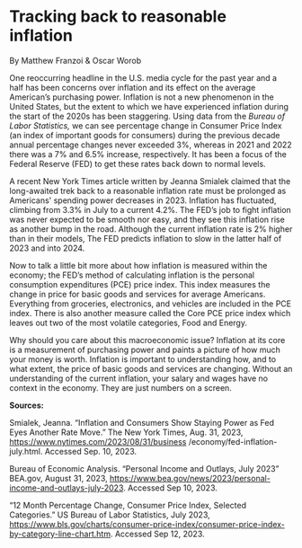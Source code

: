 # Tracking back to reasonable inflation



By Matthew Franzoi & Oscar Worob

 

One reoccurring headline in the U.S. media cycle for the past year and a half has been concerns over inflation and its effect on the average American’s purchasing power. Inflation is not a new phenomenon in the United States, but the extent to which we have experienced inflation during the start of the 2020s has been staggering. Using data from the *Bureau of Labor Statistics,* we can see percentage change in Consumer Price Index (an index of important goods for consumers) during the previous decade annual percentage changes never exceeded 3%, whereas in 2021 and 2022 there was a 7% and 6.5% increase, respectively. It has been a focus of the Federal Reserve (FED) to get these rates back down to normal levels.

 

A recent New York Times article written by Jeanna Smialek claimed that the long-awaited trek back to a reasonable inflation rate must be prolonged as Americans' spending power decreases in 2023. Inflation has fluctuated, climbing from 3.3% in July to a current 4.2%. The FED’s job to fight inflation was never expected to be smooth nor easy, and they see this inflation rise as another bump in the road. Although the current inflation rate is 2% higher than in their models, The FED predicts inflation to slow in the latter half of 2023 and into 2024.

 

Now to talk a little bit more about how inflation is measured within the economy; the FED’s method of calculating inflation is the personal consumption expenditures (PCE) price index. This index measures the change in price for basic goods and services for average Americans. Everything from groceries, electronics, and vehicles are included in the PCE index. There is also another measure called the Core PCE price index which leaves out two of the most volatile categories, Food and Energy. 

 

Why should you care about this macroeconomic issue? Inflation at its core is a measurement of purchasing power and paints a picture of how much your money is worth. Inflation is important to understanding how, and to what extent, the price of basic goods and services are changing. Without an understanding of the current inflation, your salary and wages have no context in the economy. They are just numbers on a screen.

 

**Sources:**

 

Smialek, Jeanna. “Inflation and Consumers Show Staying Power as Fed Eyes Another Rate Move.” The New York Times, Aug. 31, 2023, https://www.nytimes.com/2023/08/31/business /economy/fed-inflation-july.html. Accessed Sep. 10, 2023. 

Bureau of Economic Analysis. “Personal Income and Outlays, July 2023” BEA.gov, August 31, 2023, https://www.bea.gov/news/2023/personal-income-and-outlays-july-2023. Accessed Sep 10, 2023.

“12 Month Percentage Change, Consumer Price Index, Selected Categories.” US Bureau of Labor Statistics, July 2023, https://www.bls.gov/charts/consumer-price-index/consumer-price-index-by-category-line-chart.htm. Accessed Sep 12, 2023.